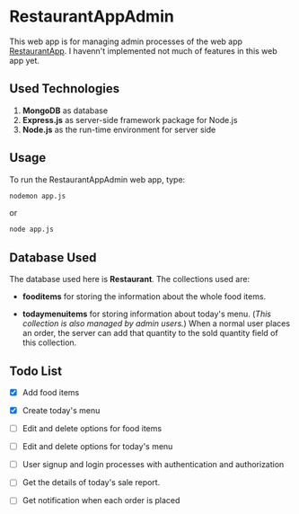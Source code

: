# RestaurantAppAdmin

This web app is for managing admin processes of the web app [RestaurantApp](https://github.com/MikhilMC/RestaurantApp). I havenn't implemented not much of features in this web app yet.

## Used Technologies

1. **MongoDB** as database
2. **Express.js** as server-side framework package for Node.js
3. **Node.js** as the run-time environment for server side

## Usage

To run the RestaurantAppAdmin web app, type:

```bash
nodemon app.js
```

or

```bash
node app.js
```

## Database Used

The database used here is **Restaurant**. The collections used are:

* __fooditems__ for storing the information about the whole food items.

* __todaymenuitems__ for storing information about today's menu. (_This collection is also managed by admin users._) When a normal user places an order, the server can add that quantity to the sold quantity field of this collection.

## Todo List

- [x] Add food items

- [x] Create today's menu

- [ ] Edit and delete options for food items

- [ ] Edit and delete options for today's menu

- [ ] User signup and login processes with authentication and authorization

- [ ] Get the details of today's sale report.

- [ ] Get notification when each order is placed


